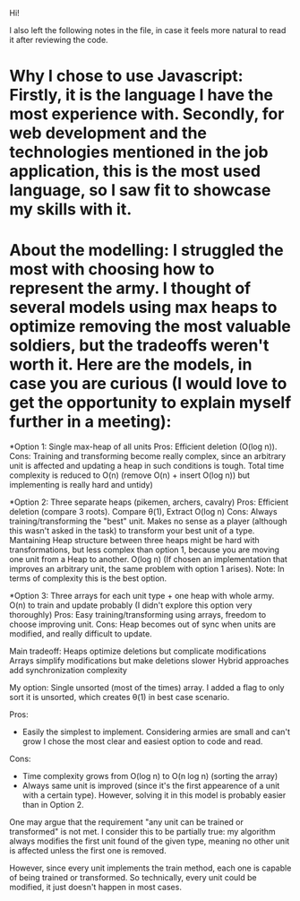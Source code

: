 Hi!

I also left the following notes in the file, in case it feels more natural to read it after reviewing the code.

# Why I chose to use Javascript: Firstly, it is the language I have the most experience with. Secondly, for web development and the technologies mentioned in the job application, this is the most used language, so I saw fit to showcase my skills with it.

# About the modelling: I struggled the most with choosing how to represent the army. I thought of several models using max heaps to optimize removing the most valuable soldiers, but the tradeoffs weren't worth it. Here are the models, in case you are curious (I would love to get the opportunity to explain myself further in a meeting):

*Option 1: Single max-heap of all units
Pros: Efficient deletion (O(log n)).
Cons: Training and transforming become really complex, since an arbitrary unit is affected and updating a heap in such conditions is tough. Total time complexity is reduced to O(n) (remove O(n) + insert O(log n)) but implementing is really hard and untidy)

*Option 2: Three separate heaps (pikemen, archers, cavalry)
Pros: Efficient deletion (compare 3 roots). Compare θ(1), Extract O(log n)
Cons: Always training/transforming the "best" unit. Makes no sense as a player (although this wasn't asked in the task) to transform your best unit of a type. Mantaining Heap structure between three heaps might be hard with transformations, but less complex than option 1, because you are moving one unit from a Heap to another. O(log n) (If chosen an implementation that improves an arbitrary unit, the same problem with option 1 arises).
Note: In terms of complexity this is the best option.

*Option 3: Three arrays for each unit type + one heap with whole army. O(n) to train and update probably (I didn't explore this option very thoroughly)
Pros: Easy training/transforming using arrays, freedom to choose improving unit.
Cons: Heap becomes out of sync when units are modified, and really difficult to update.

Main tradeoff:
Heaps optimize deletions but complicate modifications
Arrays simplify modifications but make deletions slower
Hybrid approaches add synchronization complexity

My option: Single unsorted (most of the times) array. I added a flag to only sort it is unsorted, which creates θ(1) in best case scenario.

Pros: 
- Easily the simplest to implement. Considering armies are small and can't grow I chose the most clear and easiest option to code and read. 

Cons:
- Time complexity grows from O(log n) to O(n log n) (sorting the array)
- Always same unit is improved (since it's the first appearence of a unit with a certain type). However, solving it in this model is probably easier than in Option 2.

One may argue that the requirement "any unit can be trained or transformed" is not met. I consider this to be partially true: my algorithm always modifies the first unit found of the given type, meaning no other unit is affected unless the first one is removed.

However, since every unit implements the train method, each one is capable of being trained or transformed. So technically, every unit could be modified, it just doesn't happen in most cases.
